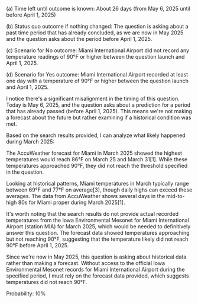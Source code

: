 (a) Time left until outcome is known: About 26 days (from May 6, 2025 until before April 1, 2025)

(b) Status quo outcome if nothing changed: The question is asking about a past time period that has already concluded, as we are now in May 2025 and the question asks about the period before April 1, 2025.

(c) Scenario for No outcome: Miami International Airport did not record any temperature readings of 90°F or higher between the question launch and April 1, 2025.

(d) Scenario for Yes outcome: Miami International Airport recorded at least one day with a temperature of 90°F or higher between the question launch and April 1, 2025.

I notice there's a significant misalignment in the timing of this question. Today is May 6, 2025, and the question asks about a prediction for a period that has already passed (before April 1, 2025). This means we're not making a forecast about the future but rather examining if a historical condition was met.

Based on the search results provided, I can analyze what likely happened during March 2025:

The AccuWeather forecast for Miami in March 2025 showed the highest temperatures would reach 86°F on March 25 and March 31[1]. While these temperatures approached 90°F, they did not reach the threshold specified in the question.

Looking at historical patterns, Miami temperatures in March typically range between 69°F and 77°F on average[3], though daily highs can exceed these averages. The data from AccuWeather shows several days in the mid-to-high 80s for Miami proper during March 2025[1].

It's worth noting that the search results do not provide actual recorded temperatures from the Iowa Environmental Mesonet for Miami International Airport (station MIA) for March 2025, which would be needed to definitively answer this question. The forecast data showed temperatures approaching but not reaching 90°F, suggesting that the temperature likely did not reach 90°F before April 1, 2025.

Since we're now in May 2025, this question is asking about historical data rather than making a forecast. Without access to the official Iowa Environmental Mesonet records for Miami International Airport during the specified period, I must rely on the forecast data provided, which suggests temperatures did not reach 90°F.

Probability: 10%